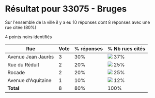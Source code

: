 # Résultat pour 33075 - Bruges

Sur l'ensemble de la ville il y a eu 10 réponses dont 8 réponses avec une rue citée (80%)

4 points noirs identifiés

| Rue | Vote | % réponses | % Nb rues cités|
|-----|------|------------|----------------|
| Avenue Jean Jaurès | 3 | 30% | <img src="../../img/bar_37.gif" />&nbsp;37%|
| Rue du Réduit | 2 | 20% | <img src="../../img/bar_25.gif" />&nbsp;25%|
| Rocade | 2 | 20% | <img src="../../img/bar_25.gif" />&nbsp;25%|
| Avenue d'Aquitaine | 1 | 10% | <img src="../../img/bar_12.gif" />&nbsp;12%|
| **Total** | 8 | 80% | 100%|
